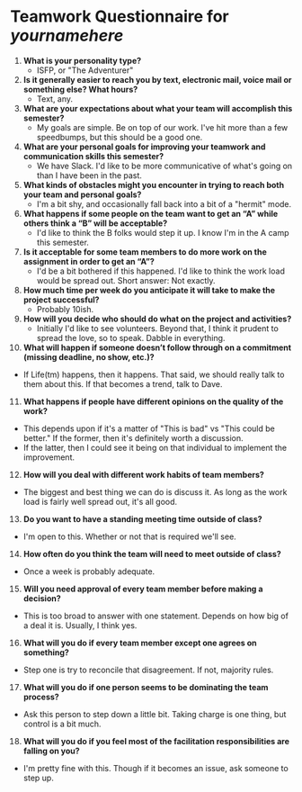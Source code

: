 # Teamwork Questionnaire for _yournamehere_

1. __What is your personality type?__
   * ISFP, or "The Adventurer"
2. __Is it generally easier to reach you by text, electronic mail, voice mail or something else?  What hours?__ 
   * Text, any.
3. __What are your expectations about what your team will accomplish this semester?__ 
   * My goals are simple. Be on top of our work. I've hit more than a few speedbumps, but this should be a good one.
4. __What are your personal goals for improving your teamwork and communication skills this semester?__ 
   * We have Slack. I'd like to be more communicative of what's going on than I have been in the past.
5. __What kinds of obstacles might you encounter in trying to reach both your team and personal goals?__ 
   * I'm a bit shy, and occasionally fall back into a bit of a "hermit" mode. 
6. __What happens if some people on the team want to get an “A” while others think a “B” will be acceptable?__ 
   * I'd like to think the B folks would step it up. I know I'm in the A camp this semester. 
7. __Is it acceptable for some team members to do more work on the assignment in order to get an “A”?__ 
   * I'd be a bit bothered if this happened. I'd like to think the work load would be spread out. Short answer: Not exactly.
8. __How much time per week do you anticipate it will take to make the project successful?__ 
   * Probably 10ish.
9. __How will you decide who should do what on the project and activities?__ 
   * Initially I'd like to see volunteers. Beyond that, I think it prudent to spread the love, so to speak. Dabble in everything.
10. __What will happen if someone doesn’t follow through on a commitment (missing deadline, no show, etc.)?__ 
   * If Life(tm) happens, then it happens. That said, we should really talk to them about this. If that becomes a trend, talk to Dave.
11. __What happens if people have different opinions on the quality of the work?__ 
   * This depends upon if it's a matter of "This is bad" vs "This could be better." If the former, then it's definitely worth a discussion. 
   * If the latter, then I could see it being on that individual to implement the improvement.
12. __How will you deal with different work habits of team members?__ 
   * The biggest and best thing we can do is discuss it. As long as the work load is fairly well spread out, it's all good.
13. __Do you want to have a standing meeting time outside of class?__ 
   * I'm open to this. Whether or not that is required we'll see.
14. __How often do you think the team will need to meet outside of class?__ 
   * Once a week is probably adequate.
15. __Will you need approval of every team member before making a decision?__ 
   * This is too broad to answer with one statement. Depends on how big of a deal it is. Usually, I think yes. 
16. __What will you do if every team member except one agrees on something?__ 
   * Step one is try to reconcile that disagreement. If not, majority rules.
17. __What will you do if one person seems to be dominating the team process?__ 
   * Ask this person to step down a little bit. Taking charge is one thing, but control is a bit much.
18. __What will you do if you feel most of the facilitation responsibilities are falling on you?__ 
   * I'm pretty fine with this. Though if it becomes an issue, ask someone to step up.
